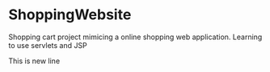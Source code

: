 # ShoppingWebsite
Shopping cart project mimicing a online shopping web application.
Learning to use servlets and JSP

This is new line
